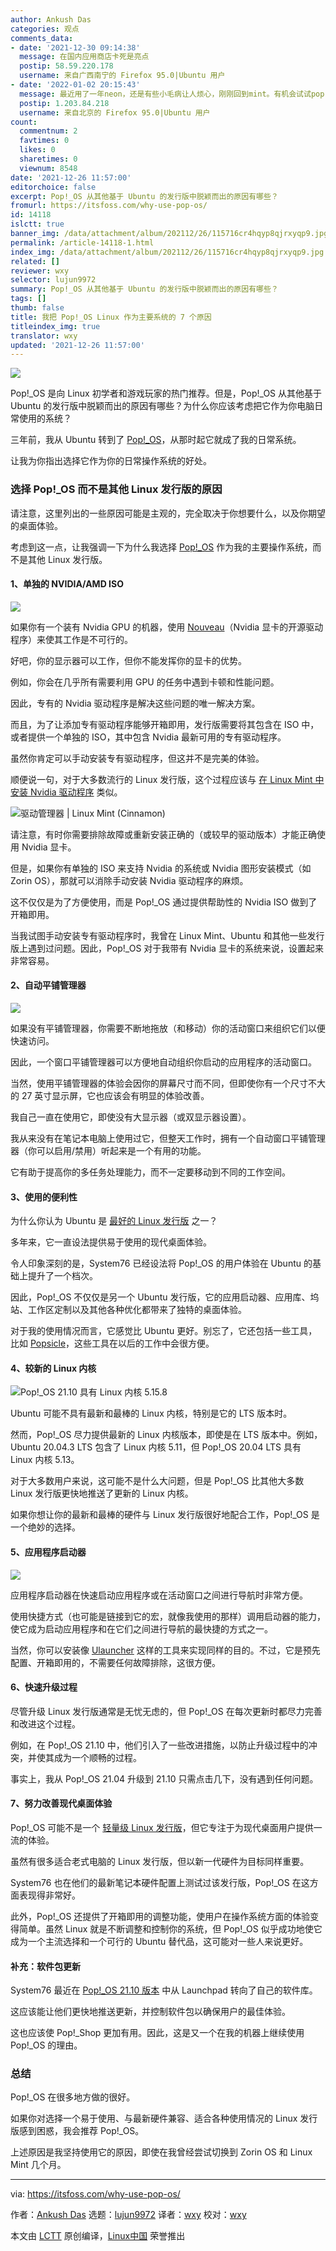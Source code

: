 ```yaml
---
author: Ankush Das
categories: 观点
comments_data:
- date: '2021-12-30 09:14:38'
  message: 在国内应用商店卡死是亮点
  postip: 58.59.220.178
  username: 来自广西南宁的 Firefox 95.0|Ubuntu 用户
- date: '2022-01-02 20:15:43'
  message: 最近用了一年neon，还是有些小毛病让人烦心，刚刚回到mint。有机会试试pop!，希望能比mint更加稳定和鲁棒，心思应该花在工作而非OS上。
  postip: 1.203.84.218
  username: 来自北京的 Firefox 95.0|Ubuntu 用户
count:
  commentnum: 2
  favtimes: 0
  likes: 0
  sharetimes: 0
  viewnum: 8548
date: '2021-12-26 11:57:00'
editorchoice: false
excerpt: Pop!_OS 从其他基于 Ubuntu 的发行版中脱颖而出的原因有哪些？
fromurl: https://itsfoss.com/why-use-pop-os/
id: 14118
islctt: true
banner_img: /data/attachment/album/202112/26/115716cr4hqyp8qjrxyqp9.jpg
permalink: /article-14118-1.html
index_img: /data/attachment/album/202112/26/115716cr4hqyp8qjrxyqp9.jpg.thumb.jpg
related: []
reviewer: wxy
selector: lujun9972
summary: Pop!_OS 从其他基于 Ubuntu 的发行版中脱颖而出的原因有哪些？
tags: []
thumb: false
title: 我把 Pop!_OS Linux 作为主要系统的 7 个原因
titleindex_img: true
translator: wxy
updated: '2021-12-26 11:57:00'
---
```


![](/data/attachment/album/202112/26/115716cr4hqyp8qjrxyqp9.jpg)


Pop!\_OS 是向 Linux 初学者和游戏玩家的热门推荐。但是，Pop!\_OS 从其他基于 Ubuntu 的发行版中脱颖而出的原因有哪些？为什么你应该考虑把它作为你电脑日常使用的系统？


三年前，我从 Ubuntu 转到了 [Pop!\_OS](https://itsfoss.com/pop-os-vs-ubuntu/)，从那时起它就成了我的日常系统。


让我为你指出选择它作为你的日常操作系统的好处。


### 选择 Pop!\_OS 而不是其他 Linux 发行版的原因


请注意，这里列出的一些原因可能是主观的，完全取决于你想要什么，以及你期望的桌面体验。


考虑到这一点，让我强调一下为什么我选择 [Pop!\_OS](https://pop.system76.com/) 作为我的主要操作系统，而不是其他 Linux 发行版。


#### 1、单独的 NVIDIA/AMD ISO


![](/data/attachment/album/202112/26/115729uqpsg0wzsd7d975r.png)


如果你有一个装有 Nvidia GPU 的机器，使用 [Nouveau](https://nouveau.freedesktop.org)（Nvidia 显卡的开源驱动程序）来使其工作是不可行的。


好吧，你的显示器可以工作，但你不能发挥你的显卡的优势。


例如，你会在几乎所有需要利用 GPU 的任务中遇到卡顿和性能问题。


因此，专有的 Nvidia 驱动程序是解决这些问题的唯一解决方案。


而且，为了让添加专有驱动程序能够开箱即用，发行版需要将其包含在 ISO 中，或者提供一个单独的 ISO，其中包含 Nvidia 最新可用的专有驱动程序。


虽然你肯定可以手动安装专有驱动程序，但这并不是完美的体验。


顺便说一句，对于大多数流行的 Linux 发行版，这个过程应该与 [在 Linux Mint 中安装 Nvidia 驱动程序](https://itsfoss.com/nvidia-linux-mint/) 类似。


![驱动管理器 | Linux Mint (Cinnamon)](/data/attachment/album/202112/26/115730zn5w8wns8acj6nn8.jpg)


请注意，有时你需要排除故障或重新安装正确的（或较早的驱动版本）才能正确使用 Nvidia 显卡。


但是，如果你有单独的 ISO 来支持 Nvidia 的系统或 Nvidia 图形安装模式（如 Zorin OS），那就可以消除手动安装 Nvidia 驱动程序的麻烦。


这不仅仅是为了方便使用，而是 Pop!\_OS 通过提供帮助性的 Nvidia ISO 做到了开箱即用。


当我试图手动安装专有驱动程序时，我曾在 Linux Mint、Ubuntu 和其他一些发行版上遇到过问题。因此，Pop!\_OS 对于我带有 Nvidia 显卡的系统来说，设置起来非常容易。


#### 2、自动平铺管理器


![](/data/attachment/album/202112/26/115730ybc3msydyz4c9dcw.png)


如果没有平铺管理器，你需要不断地拖放（和移动）你的活动窗口来组织它们以便快速访问。


因此，一个窗口平铺管理器可以方便地自动组织你启动的应用程序的活动窗口。


当然，使用平铺管理器的体验会因你的屏幕尺寸而不同，但即使你有一个尺寸不大的 27 英寸显示屏，它也应该会有明显的体验改善。


我自己一直在使用它，即使没有大显示器（或双显示器设置）。


我从来没有在笔记本电脑上使用过它，但整天工作时，拥有一个自动窗口平铺管理器（你可以启用/禁用）听起来是一个有用的功能。


它有助于提高你的多任务处理能力，而不一定要移动到不同的工作空间。


#### 3、使用的便利性


为什么你认为 Ubuntu 是 [最好的 Linux 发行版](https://itsfoss.com/best-linux-distributions/) 之一？


多年来，它一直设法提供易于使用的现代桌面体验。


令人印象深刻的是，System76 已经设法将 Pop!\_OS 的用户体验在 Ubuntu 的基础上提升了一个档次。


因此，Pop!\_OS 不仅仅是另一个 Ubuntu 发行版，它的应用启动器、应用库、坞站、工作区定制以及其他各种优化都带来了独特的桌面体验。


对于我的使用情况而言，它感觉比 Ubuntu 更好。别忘了，它还包括一些工具，比如 [Popsicle](https://github.com/pop-os/popsicle)，这些工具在以后的工作中会很方便。


#### 4、较新的 Linux 内核


![Pop!_OS 21.10 具有 Linux 内核 5.15.8](/data/attachment/album/202112/26/115730xds8m2ff82i8w8l8.png)


Ubuntu 可能不具有最新和最棒的 Linux 内核，特别是它的 LTS 版本时。


然而，Pop!\_OS 尽力提供最新的 Linux 内核版本，即使是在 LTS 版本中。例如，Ubuntu 20.04.3 LTS 包含了 Linux 内核 5.11，但 Pop!\_OS 20.04 LTS 具有 Linux 内核 5.13。


对于大多数用户来说，这可能不是什么大问题，但是 Pop!\_OS 比其他大多数 Linux 发行版更快地推送了更新的 Linux 内核。


如果你想让你的最新和最棒的硬件与 Linux 发行版很好地配合工作，Pop!\_OS 是一个绝妙的选择。


#### 5、应用程序启动器


![](/data/attachment/album/202112/26/115730ysthg77tasvixwx7.png)


应用程序启动器在快速启动应用程序或在活动窗口之间进行导航时非常方便。


使用快捷方式（也可能是链接到它的宏，就像我使用的那样）调用启动器的能力，使它成为启动应用程序和在它们之间进行导航的最快捷的方式之一。


当然，你可以安装像 [Ulauncher](https://itsfoss.com/ulauncher/) 这样的工具来实现同样的目的。不过，它是预先配置、开箱即用的，不需要任何故障排除，这很方便。


#### 6、快速升级过程


尽管升级 Linux 发行版通常是无忧无虑的，但 Pop!\_OS 在每次更新时都尽力完善和改进这个过程。


例如，在 Pop!\_OS 21.10 中，他们引入了一些改进措施，以防止升级过程中的冲突，并使其成为一个顺畅的过程。


事实上，我从 Pop!\_OS 21.04 升级到 21.10 只需点击几下，没有遇到任何问题。


#### 7、努力改善现代桌面体验


Pop!\_OS 可能不是一个 [轻量级 Linux 发行版](https://itsfoss.com/lightweight-linux-beginners/)，但它专注于为现代桌面用户提供一流的体验。


虽然有很多适合老式电脑的 Linux 发行版，但以新一代硬件为目标同样重要。


System76 也在他们的最新笔记本硬件配置上测试过该发行版，Pop!\_OS 在这方面表现得非常好。


此外，Pop!\_OS 还提供了开箱即用的调整功能，使用户在操作系统方面的体验变得简单。虽然 Linux 就是不断调整和控制你的系统，但 Pop!\_OS 似乎成功地使它成为一个主流选择和一个可行的 Ubuntu 替代品，这可能对一些人来说更好。


#### 补充：软件包更新


System76 最近在 [Pop!\_OS 21.10 版本](https://news.itsfoss.com/pop-os-21-10/) 中从 Launchpad 转向了自己的软件库。


这应该能让他们更快地推送更新，并控制软件包以确保用户的最佳体验。


这也应该使 Pop!\_Shop 更加有用。因此，这是又一个在我的机器上继续使用 Pop!\_OS 的理由。


### 总结


Pop!\_OS 在很多地方做的很好。


如果你对选择一个易于使用、与最新硬件兼容、适合各种使用情况的 Linux 发行版感到困惑，我会推荐 Pop!\_OS。


上述原因是我坚持使用它的原因，即使在我曾经尝试切换到 Zorin OS 和 Linux Mint 几个月。




---


via: <https://itsfoss.com/why-use-pop-os/>


作者：[Ankush Das](https://itsfoss.com/author/ankush/) 选题：[lujun9972](https://github.com/lujun9972) 译者：[wxy](https://github.com/wxy) 校对：[wxy](https://github.com/wxy)


本文由 [LCTT](https://github.com/LCTT/TranslateProject) 原创编译，[Linux中国](https://linux.cn/) 荣誉推出